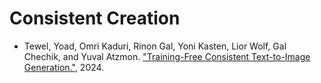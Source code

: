# Consistent Creation 


- Tewel, Yoad, Omri Kaduri, Rinon Gal, Yoni Kasten, Lior Wolf, Gal Chechik, and Yuval Atzmon. ["Training-Free Consistent Text-to-Image Generation."](https://arxiv.org/pdf/2402.03286.pdf), 2024.

